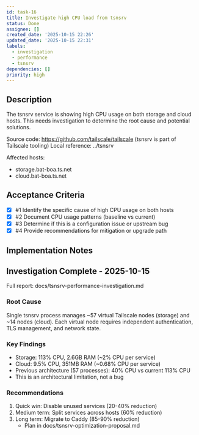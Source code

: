 ```yaml
---
id: task-16
title: Investigate high CPU load from tsnsrv
status: Done
assignee: []
created_date: '2025-10-15 22:26'
updated_date: '2025-10-15 22:31'
labels:
  - investigation
  - performance
  - tsnsrv
dependencies: []
priority: high
---
```


## Description

<!-- SECTION:DESCRIPTION:BEGIN -->
The tsnsrv service is showing high CPU usage on both storage and cloud hosts. This needs investigation to determine the root cause and potential solutions.

Source code: https://github.com/tailscale/tailscale (tsnsrv is part of Tailscale tooling)
Local reference: ../tsnsrv

Affected hosts:
- storage.bat-boa.ts.net
- cloud.bat-boa.ts.net
<!-- SECTION:DESCRIPTION:END -->

## Acceptance Criteria
<!-- AC:BEGIN -->
- [x] #1 Identify the specific cause of high CPU usage on both hosts
- [x] #2 Document CPU usage patterns (baseline vs current)
- [x] #3 Determine if this is a configuration issue or upstream bug
- [x] #4 Provide recommendations for mitigation or upgrade path
<!-- AC:END -->

## Implementation Notes

<!-- SECTION:NOTES:BEGIN -->
## Investigation Complete - 2025-10-15

Full report: docs/tsnsrv-performance-investigation.md

### Root Cause
Single tsnsrv process manages ~57 virtual Tailscale nodes (storage) and ~14 nodes (cloud). Each virtual node requires independent authentication, TLS management, and network state.

### Key Findings
- Storage: 113% CPU, 2.6GB RAM (~2% CPU per service)
- Cloud: 9.5% CPU, 351MB RAM (~0.68% CPU per service)
- Previous architecture (57 processes): 40% CPU vs current 113% CPU
- This is an architectural limitation, not a bug

### Recommendations
1. Quick win: Disable unused services (20-40% reduction)
2. Medium term: Split services across hosts (60% reduction)
3. Long term: Migrate to Caddy (85-90% reduction)
   - Plan in docs/tsnsrv-optimization-proposal.md
<!-- SECTION:NOTES:END -->
